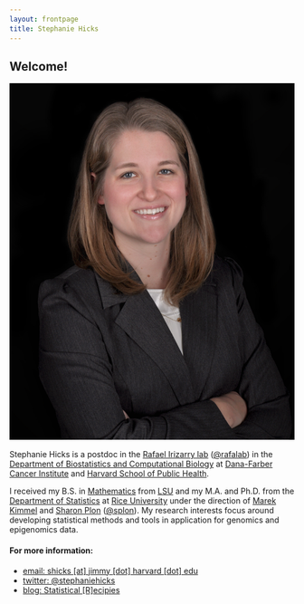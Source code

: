 ```yaml
---
layout: frontpage
title: Stephanie Hicks
---
```


## Welcome! 

![Stephanie Hicks](5278d45HR.jpg) 

Stephanie Hicks is a postdoc in the [Rafael Irizarry lab](http://rafalab.dfci.harvard.edu) ([@rafalab](https://twitter.com/rafalab)) in the [Department of Biostatistics and Computational Biology](http://bcb.dfci.harvard.edu) at [Dana-Farber Cancer Institute](http://www.dana-farber.org) and [Harvard School of Public Health](http://www.hsph.harvard.edu/biostatistics). 

I received my B.S. in [Mathematics](https://www.math.lsu.edu) from [LSU](https://www.lsu.edu) and my M.A. and Ph.D. from the [Department of Statistics](http://statistics.rice.edu) at [Rice University](http://www.rice.edu) under the direction of [Marek Kimmel](http://statistics.rice.edu/feed/FacultyDisplay.aspx?FID=270) and [Sharon Plon](https://www.bcm.edu/departments/molecular-and-human-genetics/?pmid=11190) ([@splon](https://twitter.com/splon)). My research interests focus around developing statistical methods and tools in application for genomics and epigenomics data. 


#### For more information:

- [email: shicks [at] jimmy [dot] harvard [dot] edu](mailto:shicks@jimmy.harvard.edu)
- [twitter: @stephaniehicks](https://twitter.com/stephaniehicks)
- [blog: Statistical [R]ecipies](http://statisticalrecipes.blogspot.com)

